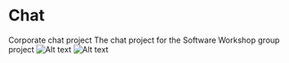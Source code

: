 # Chat
Corporate chat project
The chat project for the Software Workshop group project
![Alt text](https://cloud.mail.ru/public/88JN/gwTyHqbRm.jpg)
![Alt text](https://drive.google.com/open?id=1AeI8KjZ_E2MtrdA2Ld2T34ZfDjBeY4I9)
